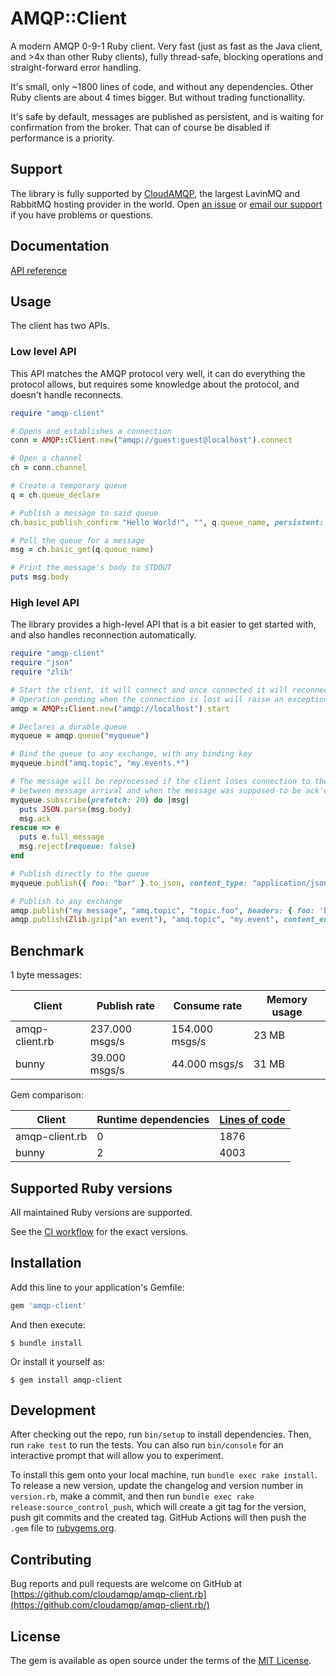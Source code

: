 # AMQP::Client

A modern AMQP 0-9-1 Ruby client. Very fast (just as fast as the Java client, and >4x than other Ruby clients), fully thread-safe, blocking operations and straight-forward error handling.

It's small, only ~1800 lines of code, and without any dependencies. Other Ruby clients are about 4 times bigger. But without trading functionallity.

It's safe by default, messages are published as persistent, and is waiting for confirmation from the broker. That can of course be disabled if performance is a priority.

## Support

The library is fully supported by [CloudAMQP](https://www.cloudamqp.com), the largest LavinMQ and RabbitMQ hosting provider in the world. Open [an issue](https://github.com/cloudamqp/amqp-client.rb/issues) or [email our support](mailto:support@cloudamqp.com) if you have problems or questions.

## Documentation

[API reference](https://cloudamqp.github.io/amqp-client.rb/)

## Usage

The client has two APIs.

### Low level API

This API matches the AMQP protocol very well, it can do everything the protocol allows, but requires some knowledge about the protocol, and doesn't handle reconnects.

```ruby
require "amqp-client"

# Opens and establishes a connection
conn = AMQP::Client.new("amqp://guest:guest@localhost").connect

# Open a channel
ch = conn.channel

# Create a temporary queue
q = ch.queue_declare

# Publish a message to said queue
ch.basic_publish_confirm "Hello World!", "", q.queue_name, persistent: true

# Poll the queue for a message
msg = ch.basic_get(q.queue_name)

# Print the message's body to STDOUT
puts msg.body
```

### High level API

The library provides a high-level API that is a bit easier to get started with, and also handles reconnection automatically.

```ruby
require "amqp-client"
require "json"
require "zlib"

# Start the client, it will connect and once connected it will reconnect if that connection is lost
# Operation pending when the connection is lost will raise an exception (not timeout)
amqp = AMQP::Client.new("amqp://localhost").start

# Declares a durable queue
myqueue = amqp.queue("myqueue")

# Bind the queue to any exchange, with any binding key
myqueue.bind("amq.topic", "my.events.*")

# The message will be reprocessed if the client loses connection to the broker
# between message arrival and when the message was supposed to be ack'ed.
myqueue.subscribe(prefetch: 20) do |msg|
  puts JSON.parse(msg.body)
  msg.ack
rescue => e
  puts e.full_message
  msg.reject(requeue: false)
end

# Publish directly to the queue
myqueue.publish({ foo: "bar" }.to_json, content_type: "application/json")

# Publish to any exchange
amqp.publish("my message", "amq.topic", "topic.foo", headers: { foo: 'bar' })
amqp.publish(Zlib.gzip("an event"), "amq.topic", "my.event", content_encoding: 'gzip')
```

## Benchmark

1 byte messages:

| Client | Publish rate | Consume rate | Memory usage |
| ------ | ------------ | ------------ | ------------ |
| amqp-client.rb | 237.000 msgs/s | 154.000 msgs/s | 23 MB |
| bunny | 39.000 msgs/s | 44.000 msgs/s | 31 MB |

Gem comparison:

| Client | Runtime dependencies | [Lines of code](https://github.com/AlDanial/cloc) |
| --- | --- | --- |
| amqp-client.rb | 0 | 1876 |
| bunny | 2 | 4003 |

## Supported Ruby versions

All maintained Ruby versions are supported.

See the [CI workflow](https://github.com/cloudamqp/amqp-client.rb/blob/main/.github/workflows/main.yml) for the exact versions.

## Installation

Add this line to your application's Gemfile:

```ruby
gem 'amqp-client'
```

And then execute:

    $ bundle install

Or install it yourself as:

    $ gem install amqp-client

## Development

After checking out the repo, run `bin/setup` to install dependencies. Then, run `rake test` to run the tests. You can also run `bin/console` for an interactive prompt that will allow you to experiment.

To install this gem onto your local machine, run `bundle exec rake install`. To release a new version, update the changelog and version number in `version.rb`, make a commit, and then run `bundle exec rake release:source_control_push`, which will create a git tag for the version, push git commits and the created tag. GitHub Actions will then push the `.gem` file to [rubygems.org](https://rubygems.org/gems/amqp-client).

## Contributing

Bug reports and pull requests are welcome on GitHub at [https://github.com/cloudamqp/amqp-client.rb](https://github.com/cloudamqp/amqp-client.rb/)

## License

The gem is available as open source under the terms of the [MIT License](https://opensource.org/licenses/MIT).
